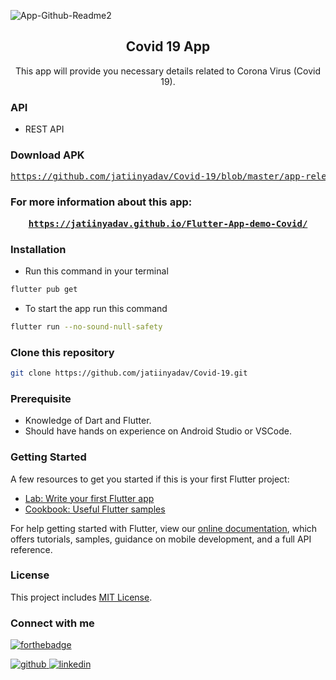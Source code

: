 ![App-Github-Readme2](https://user-images.githubusercontent.com/73248007/121588251-53aee800-ca53-11eb-84b9-45032d5ce8ca.png)

<div align="center">
  <h2 align = "center">Covid 19 App</h2>

  <p align = "center">This app will provide you necessary details related to Corona Virus (Covid 19). </p>
</div>

### API

- REST API

### Download APK
<pre><a href="https://github.com/jatiinyadav/Covid-19/blob/master/app-release.apk">https://github.com/jatiinyadav/Covid-19/blob/master/app-release.apk</a></pre>

### For more information about this app:
<pre><center><a href="https://jatiinyadav.github.io/Flutter-App-demo-Covid/" target="_blank" ><b>https://jatiinyadav.github.io/Flutter-App-demo-Covid/</b></a></center></pre>

### Installation
- Run this command in your terminal
```bash
flutter pub get
```
- To start the app run this command
```bash
flutter run --no-sound-null-safety
```

### Clone this repository
```bash
git clone https://github.com/jatiinyadav/Covid-19.git
```

### Prerequisite

- Knowledge of Dart and Flutter.
- Should have hands on experience on Android Studio or VSCode.

### Getting Started

A few resources to get you started if this is your first Flutter project:

- [Lab: Write your first Flutter app](https://flutter.dev/docs/get-started/codelab)
- [Cookbook: Useful Flutter samples](https://flutter.dev/docs/cookbook)

For help getting started with Flutter, view our
[online documentation](https://flutter.dev/docs), which offers tutorials,
samples, guidance on mobile development, and a full API reference.

### License

This project includes [MIT License](/LICENSE).

### Connect with me

[![forthebadge](https://forthebadge.com/images/badges/built-with-love.svg)](https://jatiinyadav.github.io/)

<div align="left">
<a href="https://github.com/jatiinyadav" target="_blank">
<img src=https://img.shields.io/badge/github-%2324292e.svg?&style=for-the-badge&logo=github&logoColor=white alt=github style="margin-bottom: 5px;" />
</a>
<a href="https://www.linkedin.com/in/jatiinyadav/" target="_blank">
<img src=https://img.shields.io/badge/linkedin-%231E77B5.svg?&style=for-the-badge&logo=linkedin&logoColor=white alt=linkedin style="margin-bottom: 5px;" />
</a>
</div>
